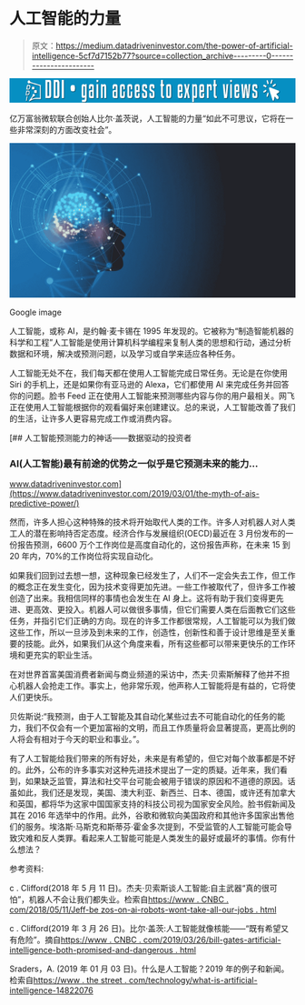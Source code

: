 # 人工智能的力量

> 原文：<https://medium.datadriveninvestor.com/the-power-of-artificial-intelligence-5cf7d7152b77?source=collection_archive---------0----------------------->

[![](img/33c132fe2f3a83c98c13046cbab1db24.png)](http://www.track.datadriveninvestor.com/1B9E)

亿万富翁微软联合创始人比尔·盖茨说，人工智能的力量“如此不可思议，它将在一些非常深刻的方面改变社会”。

![](img/e03a0971c884f385d7d8e73d06f2316c.png)

Google image

人工智能，或称 AI，是约翰·麦卡锡在 1995 年发现的。它被称为“制造智能机器的科学和工程”人工智能是使用计算机科学编程来复制人类的思想和行动，通过分析数据和环境，解决或预测问题，以及学习或自学来适应各种任务。

人工智能无处不在，我们每天都在使用人工智能完成日常任务。无论是在你使用 Siri 的手机上，还是如果你有亚马逊的 Alexa，它们都使用 AI 来完成任务并回答你的问题。脸书 Feed 正在使用人工智能来预测哪些内容与你的用户最相关。网飞正在使用人工智能根据你的观看偏好来创建建议。总的来说，人工智能改善了我们的生活，让许多人更容易完成工作或消费内容。

[](https://www.datadriveninvestor.com/2019/03/01/the-myth-of-ais-predictive-power/) [## 人工智能预测能力的神话——数据驱动的投资者

### AI(人工智能)最有前途的优势之一似乎是它预测未来的能力…

www.datadriveninvestor.com](https://www.datadriveninvestor.com/2019/03/01/the-myth-of-ais-predictive-power/) 

然而，许多人担心这种特殊的技术将开始取代人类的工作。许多人对机器人对人类工人的潜在影响持否定态度。经济合作与发展组织(OECD)最近在 3 月份发布的一份报告预测，6600 万个工作岗位是高度自动化的，这份报告声称，在未来 15 到 20 年内，70%的工作岗位将实现自动化。

如果我们回到过去想一想，这种现象已经发生了，人们不一定会失去工作，但工作的概念正在发生变化，因为技术变得更加先进。一些工作被取代了，但许多工作被创造了出来。我相信同样的事情也会发生在 AI 身上。这将有助于我们变得更先进、更高效、更投入。机器人可以做很多事情，但它们需要人类在后面教它们这些任务，并指引它们正确的方向。现在的许多工作都很常规，人工智能可以为我们做这些工作，所以一旦涉及到未来的工作，创造性，创新性和善于设计思维是至关重要的技能。此外，如果我们从这个角度来看，所有这些都可以带来更快乐的工作环境和更充实的职业生活。

在对世界首富美国消费者新闻与商业频道的采访中，杰夫·贝索斯解释了他并不担心机器人会抢走工作。事实上，他非常乐观，他声称人工智能将是有益的，它将使人们更快乐。

贝佐斯说:“我预测，由于人工智能及其自动化某些过去不可能自动化的任务的能力，我们不仅会有一个更加富裕的文明，而且工作质量将会显著提高，更高比例的人将会有相对于今天的职业和事业。”。

有了人工智能给我们带来的所有好处，未来是有希望的，但它对每个故事都是不好的。此外，公布的许多事实对这种先进技术提出了一定的质疑。近年来，我们看到，如果缺乏监管，算法和社交平台可能会被用于错误的原因和不道德的原因。话虽如此，我们还是发现，美国、澳大利亚、新西兰、日本、德国，或许还有加拿大和英国，都将华为这家中国国家支持的科技公司视为国家安全风险。脸书假新闻及其在 2016 年选举中的作用。此外，谷歌和微软向美国政府和其他许多国家出售他们的服务。埃洛斯·马斯克和斯蒂芬·霍金多次提到，不受监管的人工智能可能会导致灾难和反人类罪。看起来人工智能可能是人类发生的最好或最坏的事情。你有什么想法？

参考资料:

c . Clifford(2018 年 5 月 11 日)。杰夫·贝索斯谈人工智能:自主武器“真的很可怕”，机器人不会让我们都失业。检索自[https://www . CNBC . com/2018/05/11/Jeff-be zos-on-ai-robots-wont-take-all-our-jobs . html](https://www.cnbc.com/2018/05/11/jeff-bezos-on-ai-robots-wont-take-all-our-jobs.html%C2%A0)

c . Clifford(2019 年 3 月 26 日)。比尔·盖茨:人工智能就像核能——“既有希望又有危险”。摘自[https://www . CNBC . com/2019/03/26/bill-gates-artificial-intelligence-both-promised-and-dangerous . html](https://www.cnbc.com/2019/03/26/bill-gates-artificial-intelligence-both-promising-and-dangerous.html%C2%A0)

Sraders，A. (2019 年 01 月 03 日)。什么是人工智能？2019 年的例子和新闻。检索自[https://www . the street . com/technology/what-is-artificial-intelligence-14822076](https://www.thestreet.com/technology/what-is-artificial-intelligence-14822076%C2%A0)